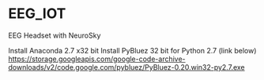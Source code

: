 # EEG_IOT
EEG Headset with NeuroSky

Install Anaconda 2.7 x32 bit
Install PyBluez 32 bit for Python 2.7 (link below)
https://storage.googleapis.com/google-code-archive-downloads/v2/code.google.com/pybluez/PyBluez-0.20.win32-py2.7.exe
